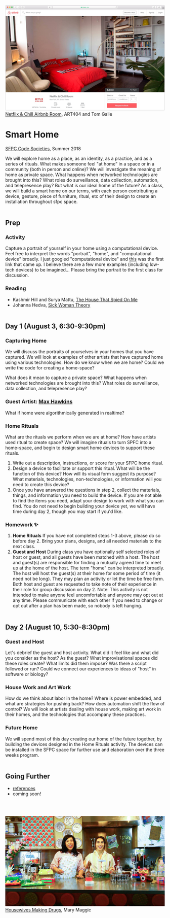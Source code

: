 ![airbnb room decked out with netflix furniture](netflix.jpg)
[Netflix & Chill Airbnb Room](http://tomgalle.online/Netflix-Chill-Airbnb-Room), ART404 and Tom Galle

# Smart Home
[SFPC Code Societies](http://sfpc.io/codesocieties/), Summer 2018

We will explore home as a place, as an identity, as a practice, and as a series of rituals. What makes someone feel "at home" in a space or in a community (both in person and online)? We will investigate the meaning of home as private space. What happens when networked technologies are brought into this? What roles do surveillance, data collection, automation, and telepresence play? But what is our ideal home of the future? As a class, we will build a smart home on our terms, with each person contributing a device, gesture, piece of furniture, ritual, etc of their design to create an installation throughout sfpc space.
<br><br>

## Prep

### Activity
Capture a portrait of yourself in your home using a computational device. Feel free to interpret the words "portrait", "home", and "computational device" broadly. I just googled "computational device" and [this](https://www.cs.drexel.edu/~introcs/F2K/lectures/2.1_computers/examples.html) was the first link that came up. I believe there are a few more examples (including low-tech devices) to be imagined... Please bring the portrait to the first class for discussion.

### Reading
* Kashmir Hill and Surya Mattu, [The House That Spied On Me](https://gizmodo.com/the-house-that-spied-on-me-1822429852)
* Johanna Hedva, [Sick Woman Theory](http://www.maskmagazine.com/not-again/struggle/sick-woman-theory)
<br><br>

## Day 1 (August 3, 6:30-9:30pm)

### Capturing Home
We will discuss the portraits of yourselves in your homes that you have captured. We will look at examples of other artists that have captured home using various technologies. How do we know when we are home? Could we write the code for creating a home-space? 

What does it mean to capture a private space? What happens when networked technologies are brought into this? What roles do surveillance, data collection, and telepresence play?

### Guest Artist: [Max Hawkins](https://maxhawkins.me/)
What if home were algorithmically generated in realtime?

### Home Rituals
What are the rituals we perform when we are at home? How have artists used ritual to create space? We will imagine rituals to turn SPFC into a home-space, and begin to design smart home devices to support these rituals.
1. Write out a description, instructions, or score for your SFPC home ritual.
2. Design a device to facilitate or support this ritual. What will be the function of this device? How will its visual form suggest its purpose? What materials, technologies, non-technologies, or information will you need to create this device?
3. Once you have answered the questions in step 2, collect the materials, things, and information you need to build the device. If you are not able to find the items you need, adapt your design to work with what you can find. You do not need to begin building your device yet, we will have time during day 2, though you may start if you'd like.

### Homework ✨
1. **Home Rituals** If you have not completed steps 1-3 above, please do so before day 2. Bring your plans, designs, and all needed materials to the next class.
2. **Guest and Host** During class you have optionally self selected roles of host or guest, and all guests have been matched with a host. The host and guest(s) are responsible for finding a mutually agreed time to meet up at the home of the host. The term "home" can be interpreted broadly. The host will host the guest(s) at their home for some period of time (it need not be long). They may plan an activity or let the time be free form. Both host and guest are requested to take note of their experience in their role for group discussion on day 2. Note: This activity is not intended to make anyone feel uncomfortable and anyone may opt out at any time. Please communicate with each other if you need to change or opt out after a plan has been made, so nobody is left hanging.
<br><br>

## Day 2 (August 10, 5:30-8:30pm)

### Guest and Host
Let's debrief the guest and host activity. What did it feel like and what did you consider as the host? As the guest? What improvisational spaces did these roles create? What limits did them impose? Was there a script followed or run? Could we connect our experiences to ideas of "host" in software or biology?

### House Work and Art Work
How do we think about labor in the home? Where is power embedded, and what are strategies for pushing back? How does automation shift the flow of control? We will look at artists dealing with house work, making art work in their homes, and the technologies that accompany these practices.

### Future Home
We will spend most of this day creating our home of the future together, by building the devices designed in the Home Rituals activity. The devices can be installed in the SFPC space for further use and elaboration over the three weeks program.
<br><br>

## Going Further
* [references](https://github.com/lmccart/Smart-Home/blob/master/references.md)
* coming soon!

<br><br>

![two women in colorful kitchen making estrogen](housewives.jpg)
[Housewives Making Drugs](http://maggic.ooo/Housewives-Making-Drugs-2017), Mary Maggic
